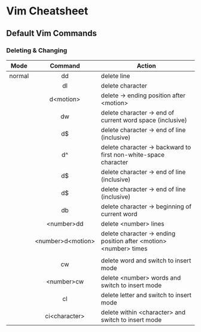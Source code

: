 # Vim Cheatsheet

## Default Vim Commands

### Deleting & Changing

| Mode  | Command | Action  | 
| ------------- |:------------------------:| ------------------------------------------------------------------------- |
| normal        | dd                       | delete line                                                               |
|               | dl                       | delete character                                                          |
|               | d\<motion\>              | delete -> ending position after \<motion\>                                |
|               | dw                       | delete character -> end of current word space (inclusive)                 |
|               | d$                       | delete character -> end of line (inclusive)                               |
|               | d^                       | delete character -> backward to first non-white-space character           |
|               | d$                       | delete character -> end of line (inclusive)                               |
|               | d$                       | delete character -> end of line (inclusive)                               |
|               | db                       | delete character -> beginning of current word                             |
|               | \<number\>dd             | delete \<number\> lines                                                   |
|               | \<number\>d\<motion\>    | delete character -> ending position after \<motion\> \<number\> times     |
|               |                          |                                                                           |
|               | cw                       | delete word and switch to insert mode                                     |
|               | \<number\>cw             | delete \<number\> words and switch to insert mode                         |
|               | cl                       | delete letter and switch to insert mode                                   |
|               | ci\<character\>          | delete within \<character\> and switch to insert mode                     |


